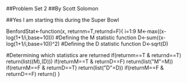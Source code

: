 ##Problem Set 2
##By Scott Solomon

##Yes I am starting this during the Super Bowl

BenfordStat<-function(x, returnm=T,returnd=F){
  i=1:9
  M<-max((x-log(1+1/i,base=10))) #Defining the M statistic function
  D<-sum((x-log(1+1/i,base=10))^2) #Defining the D statistic function
  D<-sqrt(D)
  
  #Determining which statistics are returned
  if(returnm==T & returnd==T) return(list((M),(D)))
  if(returnM==T & returnD==F) return(list("M"=M))
  if(returnM==F & returnD==T) return(list("D"=D))
  if(returnM==F & returnD==F) return()
}



  
